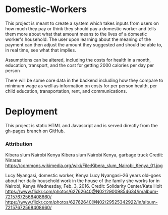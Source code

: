 Domestic-Workers
================
This project is meant to create a system which takes inputs from users on how much they pay or think they should pay a domestic worker
and tells them more about what that amount means to the lives of a domestic worker's household.
The user upon learning about the meaning of the payment can then adjust the amount they suggested and should be able to, in real time,
see what that implies.

Assumptions can be altered, including the costs for health in a month, education, transport, and the cost for getting 2000 calories
per day per person

There will be some core data in the backend including how they compare to minimum wage as well as information on costs for
per person health, per child education, transportation, rent, and communications.

Deployment
==========

This project is static HTML and Javascript and is served directly from the gh-pages branch on GitHub.


### Attribution

Kibera slum Nairobi Kenya
Kibera slum Nairobi Kenya, garbage truck
Credit: Ninaras
https://commons.wikimedia.org/wiki/File:Kibera_slum_Nairobi_Kenya_01.jpg


Lucy Nyangasi, domestic worker, Kenya 
Lucy Nyangasi–26 years old–goes about her daily household work in the house of the family she works for in Nairobi, Kenya Wednesday, Feb. 3, 2016.
Credit: Solidarity Center/Kate Holt
https://www.flickr.com/photos/62762640@N02/29009854634/in/album-72157672568408660/
https://www.flickr.com/photos/62762640@N02/29525342922/in/album-72157672568408660/
